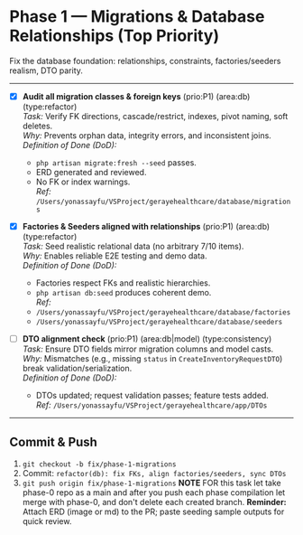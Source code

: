 # Phase 1 — Migrations & Database Relationships (Top Priority)

Fix the database foundation: relationships, constraints, factories/seeders realism, DTO parity.

---

- [x] **Audit all migration classes & foreign keys** (prio:P1) (area:db) (type:refactor)  
  *Task:* Verify FK directions, cascade/restrict, indexes, pivot naming, soft deletes.  
  *Why:* Prevents orphan data, integrity errors, and inconsistent joins.  
  *Definition of Done (DoD):*  
    - `php artisan migrate:fresh --seed` passes.  
    - ERD generated and reviewed.  
    - No FK or index warnings.  
  *Ref:* `/Users/yonassayfu/VSProject/gerayehealthcare/database/migrations`

- [x] **Factories & Seeders aligned with relationships** (prio:P1) (area:db) (type:refactor)  
  *Task:* Seed realistic relational data (no arbitrary 7/10 items).  
  *Why:* Enables reliable E2E testing and demo data.  
  *Definition of Done (DoD):*  
    - Factories respect FKs and realistic hierarchies.  
    - `php artisan db:seed` produces coherent demo.  
  *Ref:*  
    - `/Users/yonassayfu/VSProject/gerayehealthcare/database/factories`  
    - `/Users/yonassayfu/VSProject/gerayehealthcare/database/seeders`

- [ ] **DTO alignment check** (prio:P1) (area:db|model) (type:consistency)  
  *Task:* Ensure DTO fields mirror migration columns and model casts.  
  *Why:* Mismatches (e.g., missing `status` in `CreateInventoryRequestDTO`) break validation/serialization.  
  *Definition of Done (DoD):*  
    - DTOs updated; request validation passes; feature tests added.  
  *Ref:* `/Users/yonassayfu/VSProject/gerayehealthcare/app/DTOs`

---

## Commit & Push
1. `git checkout -b fix/phase-1-migrations`  
2. Commit: `refactor(db): fix FKs, align factories/seeders, sync DTOs`  
3. `git push origin fix/phase-1-migrations`
**NOTE** FOR this task let take phase-0 repo as a main and after you push each phase compilation let merge with phase-0, and don't delete each created branch.
**Reminder:** Attach ERD (image or md) to the PR; paste seeding sample outputs for quick review.
